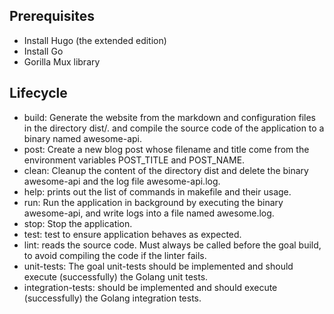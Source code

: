 ## Prerequisites

* Install Hugo (the extended edition)
* Install Go
* Gorilla Mux library

## Lifecycle
* build: Generate the website from the markdown and configuration files in the directory dist/. and compile the source code of the application to a binary named awesome-api.
* post: Create a new blog post whose filename and title come from the environment variables POST_TITLE and POST_NAME.
* clean: Cleanup the content of the directory dist and delete the binary awesome-api and the log file awesome-api.log.
* help: prints out the list of commands in makefile and their usage.
* run: Run the application in background by executing the binary awesome-api, and write logs into a file named awesome.log.
* stop: Stop the application.
* test: test to ensure application behaves as expected.
* lint: reads the source code. Must always be called before the goal build, to avoid compiling the code if the linter fails.
* unit-tests: The goal unit-tests should be implemented and should execute (successfully) the Golang unit tests.
* integration-tests: should be implemented and should execute (successfully) the Golang integration tests.